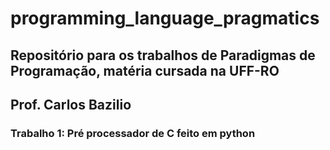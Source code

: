 # programming_language_pragmatics

## Repositório para os trabalhos de Paradigmas de Programação, matéria cursada na UFF-RO
## Prof. Carlos Bazilio

### Trabalho 1: Pré processador de C feito em python

